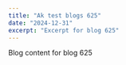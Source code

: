 ```yaml
---
title: "Ak test blogs 625"
date: "2024-12-31"
excerpt: "Excerpt for blog 625"
---
```


Blog content for blog 625